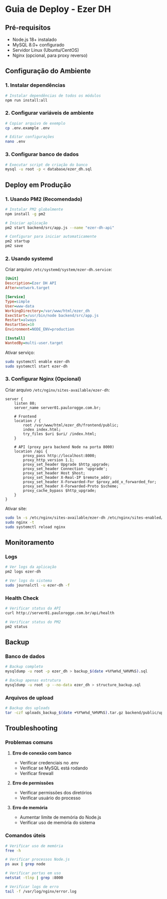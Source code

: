 # Guia de Deploy - Ezer DH

## Pré-requisitos

- Node.js 18+ instalado
- MySQL 8.0+ configurado
- Servidor Linux (Ubuntu/CentOS)
- Nginx (opcional, para proxy reverso)

## Configuração do Ambiente

### 1. Instalar dependências

```bash
# Instalar dependências de todos os módulos
npm run install:all
```

### 2. Configurar variáveis de ambiente

```bash
# Copiar arquivo de exemplo
cp .env.example .env

# Editar configurações
nano .env
```

### 3. Configurar banco de dados

```bash
# Executar script de criação do banco
mysql -u root -p < database/ezer_dh.sql
```

## Deploy em Produção

### 1. Usando PM2 (Recomendado)

```bash
# Instalar PM2 globalmente
npm install -g pm2

# Iniciar aplicação
pm2 start backend/src/app.js --name "ezer-dh-api"

# Configurar para iniciar automaticamente
pm2 startup
pm2 save
```

### 2. Usando systemd

Criar arquivo `/etc/systemd/system/ezer-dh.service`:

```ini
[Unit]
Description=Ezer DH API
After=network.target

[Service]
Type=simple
User=www-data
WorkingDirectory=/var/www/html/ezer_dh
ExecStart=/usr/bin/node backend/src/app.js
Restart=always
RestartSec=10
Environment=NODE_ENV=production

[Install]
WantedBy=multi-user.target
```

Ativar serviço:
```bash
sudo systemctl enable ezer-dh
sudo systemctl start ezer-dh
```

### 3. Configurar Nginx (Opcional)

Criar arquivo `/etc/nginx/sites-available/ezer-dh`:

```nginx
server {
    listen 80;
    server_name server01.paulorogge.com.br;

    # Frontend
    location / {
        root /var/www/html/ezer_dh/frontend/public;
        index index.html;
        try_files $uri $uri/ /index.html;
    }

    # API (proxy para backend Node na porta 8000)
    location /api {
        proxy_pass http://localhost:8000;
        proxy_http_version 1.1;
        proxy_set_header Upgrade $http_upgrade;
        proxy_set_header Connection 'upgrade';
        proxy_set_header Host $host;
        proxy_set_header X-Real-IP $remote_addr;
        proxy_set_header X-Forwarded-For $proxy_add_x_forwarded_for;
        proxy_set_header X-Forwarded-Proto $scheme;
        proxy_cache_bypass $http_upgrade;
    }
}
```

Ativar site:
```bash
sudo ln -s /etc/nginx/sites-available/ezer-dh /etc/nginx/sites-enabled/
sudo nginx -t
sudo systemctl reload nginx
```

## Monitoramento

### Logs

```bash
# Ver logs da aplicação
pm2 logs ezer-dh

# Ver logs do sistema
sudo journalctl -u ezer-dh -f
```

### Health Check

```bash
# Verificar status da API
curl http://server01.paulorogge.com.br/api/health

# Verificar status do PM2
pm2 status
```

## Backup

### Banco de dados

```bash
# Backup completo
mysqldump -u root -p ezer_dh > backup_$(date +%Y%m%d_%H%M%S).sql

# Backup apenas estrutura
mysqldump -u root -p --no-data ezer_dh > structure_backup.sql
```

### Arquivos de upload

```bash
# Backup dos uploads
tar -czf uploads_backup_$(date +%Y%m%d_%H%M%S).tar.gz backend/public/uploads/
```

## Troubleshooting

### Problemas comuns

1. **Erro de conexão com banco**
   - Verificar credenciais no .env
   - Verificar se MySQL está rodando
   - Verificar firewall

2. **Erro de permissões**
   - Verificar permissões dos diretórios
   - Verificar usuário do processo

3. **Erro de memória**
   - Aumentar limite de memória do Node.js
   - Verificar uso de memória do sistema

### Comandos úteis

```bash
# Verificar uso de memória
free -h

# Verificar processos Node.js
ps aux | grep node

# Verificar portas em uso
netstat -tlnp | grep :8000

# Verificar logs de erro
tail -f /var/log/nginx/error.log
```
